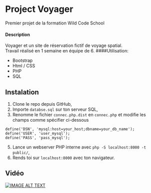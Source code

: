 # Project Voyager
Premier projet de la formation Wild Code School

#### Description
Voyager et un site de réservation fictif de voyage spatial.  
Travail réalisé en 1 semaine en équipe de 6.
####Utilisation:
- Bootstrap
- Html / CSS
- PHP
- SQL



## Instalation

1. Clone le repo depuis GitHub,
2. Importe `databse.sql` sur ton serveur SQL,
3. Renomme le fichier `connec.php.dist` en `connec.php` et modifie les champs comme spécifier ci-dessous
```
define('DSN', 'mysql:host=your_host;dbname=your_db_name');
define('USER', 'user_mysql');
define('PASS', 'pass_mysql');
```
5. Lance un webserver PHP interne avec `php -S localhost:8000 -t public/`,
6. Rends toi sur `localhost:8000` avec ton navigateur.



## Vidéo

[![IMAGE ALT TEXT](http://img.youtube.com/vi/PzGw8Z32kqE/0.jpg)](http://www.youtube.com/watch?v=PzGw8Z32kqE "Voyager")
